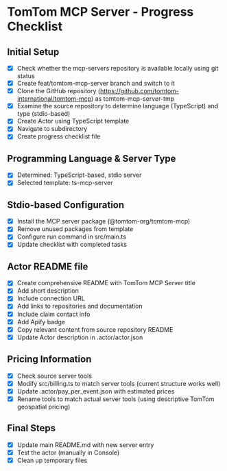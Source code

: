 # TomTom MCP Server - Progress Checklist

## Initial Setup
- [x] Check whether the mcp-servers repository is available locally using git status
- [x] Create feat/tomtom-mcp-server branch and switch to it
- [x] Clone the GitHub repository (https://github.com/tomtom-international/tomtom-mcp) as tomtom-mcp-server-tmp
- [x] Examine the source repository to determine language (TypeScript) and type (stdio-based)
- [x] Create Actor using TypeScript template
- [x] Navigate to subdirectory
- [x] Create progress checklist file

## Programming Language & Server Type
- [x] Determined: TypeScript-based, stdio server
- [x] Selected template: ts-mcp-server

## Stdio-based Configuration
- [x] Install the MCP server package (@tomtom-org/tomtom-mcp)
- [x] Remove unused packages from template
- [x] Configure run command in src/main.ts
- [x] Update checklist with completed tasks

## Actor README file
- [x] Create comprehensive README with TomTom MCP Server title
- [x] Add short description
- [x] Include connection URL
- [x] Add links to repositories and documentation
- [x] Include claim contact info
- [x] Add Apify badge
- [x] Copy relevant content from source repository README
- [x] Update Actor description in .actor/actor.json

## Pricing Information
- [x] Check source server tools
- [x] Modify src/billing.ts to match server tools (current structure works well)
- [x] Update .actor/pay_per_event.json with estimated prices
- [x] Rename tools to match actual server tools (using descriptive TomTom geospatial pricing)

## Final Steps
- [x] Update main README.md with new server entry
- [x] Test the actor (manually in Console)
- [x] Clean up temporary files
